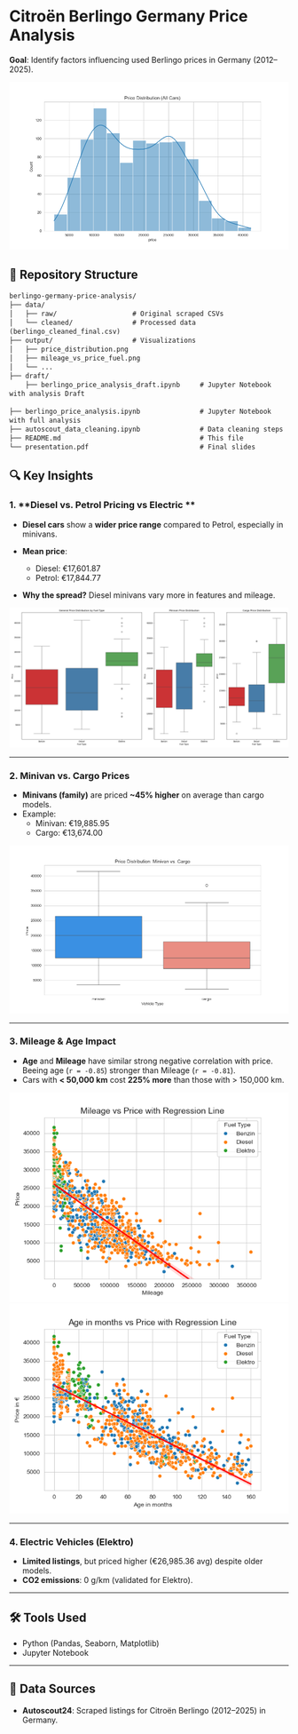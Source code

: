 # Citroën Berlingo Germany Price Analysis  
**Goal**: Identify factors influencing used Berlingo prices in Germany (2012–2025).  

![Header Image](output/price_distribution.png)
  

## 📂 Repository Structure  
```plaintext
berlingo-germany-price-analysis/  
├── data/  
│   ├── raw/                   # Original scraped CSVs  
│   └── cleaned/               # Processed data (berlingo_cleaned_final.csv)  
├── output/                    # Visualizations  
│   ├── price_distribution.png  
│   ├── mileage_vs_price_fuel.png  
│   └── ...  
├── draft/
    ├── berlingo_price_analysis_draft.ipynb     # Jupyter Notebook with analysis Draft

├── berlingo_price_analysis.ipynb               # Jupyter Notebook with full analysis  
├── autoscout_data_cleaning.ipynb               # Data cleaning steps  
├── README.md                                   # This file  
└── presentation.pdf                            # Final slides 
```

## 🔍 Key Insights  

### 1. **Diesel vs. Petrol Pricing vs Electric **  
- **Diesel cars** show a **wider price range** compared to Petrol, especially in minivans.  
- **Mean price**:  
  - Diesel: €17,601.87  
  - Petrol: €17,844.77

- **Why the spread?** Diesel minivans vary more in features and mileage.  

![Diesel vs Petrol](output/price_fueltype_all.png)
<!-- ![Diesel vs Petrol](output/price_fueltype_family.png)   -->

---

### 2. **Minivan vs. Cargo Prices**  
- **Minivans (family)** are priced **~45% higher** on average than cargo models.  
- Example:  
  - Minivan: €19,885.95  
  - Cargo: €13,674.00  

![Minivan vs Cargo](output/price_vehicle_type.png)  

---

### 3. **Mileage & Age Impact**  
- **Age** and **Mileage** have similar strong negative correlation with price. Beeing age (`r = -0.85`) stronger than Mileage (`r = -0.81`).  
- Cars with **< 50,000 km** cost **225% more** than those with > 150,000 km.  

![Mileage vs Price](output/mileage_vs_price_fuel.png)  
![Mileage vs Price](output/age_vs_price_fuel.png)  

---

### 4. **Electric Vehicles (Elektro)**  
- **Limited listings**, but priced higher (€26,985.36 avg) despite older models.  
- **CO2 emissions**: 0 g/km (validated for Elektro).  

---

## 🛠 Tools Used  
- Python (Pandas, Seaborn, Matplotlib)  
- Jupyter Notebook  

---

## 🔗 Data Sources  
- **Autoscout24**: Scraped listings for Citroën Berlingo (2012–2025) in Germany.

